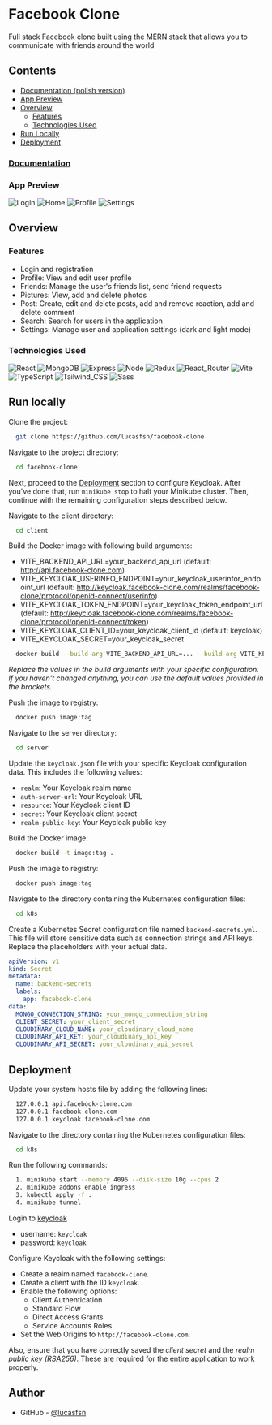 # Facebook Clone

Full stack Facebook clone built using the MERN stack that allows you to communicate with friends around the world

## Contents

- [Documentation (polish version)](#documentation)
- [App Preview](#app-preview)
- [Overview](#overview)
  - [Features](#features)
  - [Technologies Used](#technologies-used)
- [Run Locally](#run-locally)
- [Deployment](#deployment)

### [Documentation](https://github.com/lucasfsn/fb-clone-ug/tree/main/docs)

### App Preview

![Login](./preview/login.png)
![Home](./preview/home.png)
![Profile](./preview/profile.png)
![Settings](./preview/settings.png)

## Overview

### Features

- Login and registration
- Profile: View and edit user profile
- Friends: Manage the user's friends list, send friend requests
- Pictures: View, add and delete photos
- Post: Create, edit and delete posts, add and remove reaction, add and delete comment
- Search: Search for users in the application
- Settings: Manage user and application settings (dark and light mode)

### Technologies Used

![React](https://img.shields.io/badge/React-20232A?style=for-the-badge&logo=react&logoColor=61DAFB)
![MongoDB](https://img.shields.io/badge/MongoDB-4EA94B?style=for-the-badge&logo=mongodb&logoColor=white)
![Express](https://img.shields.io/badge/Express%20js-000000?style=for-the-badge&logo=express&logoColor=white)
![Node](https://img.shields.io/badge/ts--node-3178C6?style=for-the-badge&logo=ts-node&logoColor=white)
![Redux](https://img.shields.io/badge/Redux-593D88?style=for-the-badge&logo=redux&logoColor=white)
![React_Router](https://img.shields.io/badge/React_Router-CA4245?style=for-the-badge&logo=react-router&logoColor=white)
![Vite](https://img.shields.io/badge/Vite-B73BFE?style=for-the-badge&logo=vite&logoColor=FFD62E)
![TypeScript](https://img.shields.io/badge/TypeScript-007ACC?style=for-the-badge&logo=typescript&logoColor=white)
![Tailwind_CSS](https://img.shields.io/badge/Tailwind_CSS-38B2AC?style=for-the-badge&logo=tailwind-css&logoColor=white)
![Sass](https://img.shields.io/badge/Sass-CC6699?style=for-the-badge&logo=sass&logoColor=white)

## Run locally

Clone the project:

```bash
  git clone https://github.com/lucasfsn/facebook-clone
```

Navigate to the project directory:

```bash
  cd facebook-clone
```

Next, proceed to the [Deployment](#deployment) section to configure Keycloak. After you've done that, run `minikube stop` to halt your Minikube cluster. Then, continue with the remaining configuration steps described below.

Navigate to the client directory:

```bash
  cd client
```

Build the Docker image with following build arguments:

- VITE_BACKEND_API_URL=your_backend_api_url (default: http://api.facebook-clone.com)
- VITE_KEYCLOAK_USERINFO_ENDPOINT=your_keycloak_userinfor_endpoint_url (default: http://keycloak.facebook-clone.com/realms/facebook-clone/protocol/openid-connect/userinfo)
- VITE_KEYCLOAK_TOKEN_ENDPOINT=your_keycloak_token_endpoint_url (default: http://keycloak.facebook-clone.com/realms/facebook-clone/protocol/openid-connect/token)
- VITE_KEYCLOAK_CLIENT_ID=your_keycloak_client_id (default: keycloak)
- VITE_KEYCLOAK_SECRET=your_keycloak_secret

```bash
  docker build --build-arg VITE_BACKEND_API_URL=... --build-arg VITE_KEYCLOAK_USERINFO_ENDPOINT=... --build-arg VITE_KEYCLOAK_TOKEN_ENDPOINT=... --build-arg VITE_KEYCLOAK_CLIENT_ID=... --build-arg VITE_KEYCLOAK_SECRET=... -t image:tag  .
```

_Replace the values in the build arguments with your specific configuration. If you haven't changed anything, you can use the default values provided in the brackets._

Push the image to registry:

```bash
  docker push image:tag
```

Navigate to the server directory:

```bash
  cd server
```

Update the `keycloak.json` file with your specific Keycloak configuration data. This includes the following values:

- `realm`: Your Keycloak realm name
- `auth-server-url`: Your Keycloak URL
- `resource`: Your Keycloak client ID
- `secret`: Your Keycloak client secret
- `realm-public-key`: Your Keycloak public key

Build the Docker image:

```bash
  docker build -t image:tag .
```

Push the image to registry:

```bash
  docker push image:tag
```

Navigate to the directory containing the Kubernetes configuration files:

```bash
  cd k8s
```

Create a Kubernetes Secret configuration file named `backend-secrets.yml`. This file will store sensitive data such as connection strings and API keys. Replace the placeholders with your actual data.

```yaml
apiVersion: v1
kind: Secret
metadata:
  name: backend-secrets
  labels:
    app: facebook-clone
data:
  MONGO_CONNECTION_STRING: your_mongo_connection_string
  CLIENT_SECRET: your_client_secret
  CLOUDINARY_CLOUD_NAME: your_cloudinary_cloud_name
  CLOUDINARY_API_KEY: your_cloudinary_api_key
  CLOUDINARY_API_SECRET: your_cloudinary_api_secret
```

## Deployment

Update your system hosts file by adding the following lines:

```bash
  127.0.0.1 api.facebook-clone.com
  127.0.0.1 facebook-clone.com
  127.0.0.1 keycloak.facebook-clone.com
```

Navigate to the directory containing the Kubernetes configuration files:

```bash
  cd k8s
```

Run the following commands:

```bash
  1. minikube start --memory 4096 --disk-size 10g --cpus 2
  2. minikube addons enable ingress
  3. kubectl apply -f .
  4. minikube tunnel
```

Login to [keycloak](http://keycloak.facebook-clone.com)

- username: `keycloak`
- password: `keycloak`

Configure Keycloak with the following settings:

- Create a realm named `facebook-clone`.
- Create a client with the ID `keycloak`.
- Enable the following options:
  - Client Authentication
  - Standard Flow
  - Direct Access Grants
  - Service Accounts Roles
- Set the Web Origins to `http://facebook-clone.com`.

Also, ensure that you have correctly saved the _client secret_ and the _realm public key (RSA256)_. These are required for the entire application to work properly.

## Author

- GitHub - [@lucasfsn](https://github.com/lucasfsn)
